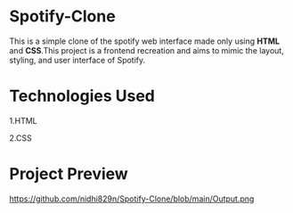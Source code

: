 # Spotify-Clone
This is a simple clone of the spotify web interface made only using **HTML** and **CSS**.This project is a frontend recreation and aims to mimic the layout, styling, and user interface of Spotify.

# Technologies Used
1.HTML

2.CSS

# Project Preview

https://github.com/nidhi829n/Spotify-Clone/blob/main/Output.png
